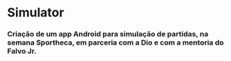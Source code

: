 # Simulator
### Criação de um app Android para simulação de partidas, na semana Sportheca, em parceria com a Dio e com a mentoria do Falvo Jr.
